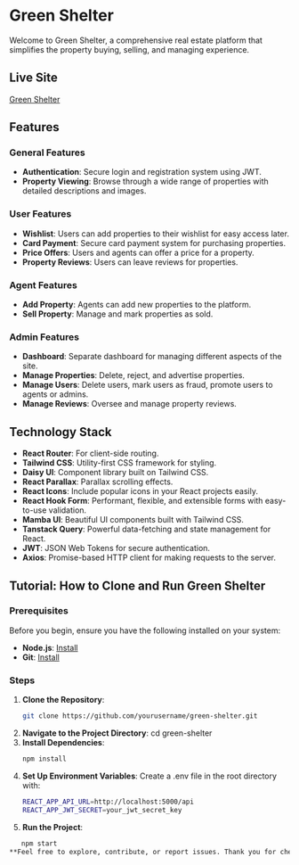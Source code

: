 # Green Shelter

Welcome to Green Shelter, a comprehensive real estate platform that simplifies the property buying, selling, and managing experience.

## Live Site
[Green Shelter](https://greeen-shelter.web.app)

## Features

### General Features
- **Authentication**: Secure login and registration system using JWT.
- **Property Viewing**: Browse through a wide range of properties with detailed descriptions and images.

### User Features
- **Wishlist**: Users can add properties to their wishlist for easy access later.
- **Card Payment**: Secure card payment system for purchasing properties.
- **Price Offers**: Users and agents can offer a price for a property.
- **Property Reviews**: Users can leave reviews for properties.

### Agent Features
- **Add Property**: Agents can add new properties to the platform.
- **Sell Property**: Manage and mark properties as sold.

### Admin Features
- **Dashboard**: Separate dashboard for managing different aspects of the site.
- **Manage Properties**: Delete, reject, and advertise properties.
- **Manage Users**: Delete users, mark users as fraud, promote users to agents or admins.
- **Manage Reviews**: Oversee and manage property reviews.

## Technology Stack
- **React Router**: For client-side routing.
- **Tailwind CSS**: Utility-first CSS framework for styling.
- **Daisy UI**: Component library built on Tailwind CSS.
- **React Parallax**: Parallax scrolling effects.
- **React Icons**: Include popular icons in your React projects easily.
- **React Hook Form**: Performant, flexible, and extensible forms with easy-to-use validation.
- **Mamba UI**: Beautiful UI components built with Tailwind CSS.
- **Tanstack Query**: Powerful data-fetching and state management for React.
- **JWT**: JSON Web Tokens for secure authentication.
- **Axios**: Promise-based HTTP client for making requests to the server.

## Tutorial: How to Clone and Run Green Shelter

### Prerequisites
Before you begin, ensure you have the following installed on your system:
- **Node.js**: [Install](https://nodejs.org/)
- **Git**: [Install](https://git-scm.com/)

### Steps

1. **Clone the Repository**:
   ```bash
   git clone https://github.com/yourusername/green-shelter.git
2. **Navigate to the Project Directory**:
   cd green-shelter
3. **Install Dependencies**:
    ```bash
   npm install
5. **Set Up Environment Variables**:
   Create a .env file in the root directory with:
    ```bash
    REACT_APP_API_URL=http://localhost:5000/api
    REACT_APP_JWT_SECRET=your_jwt_secret_key
7. **Run the Project**:
 ```bash
    npm start
**Feel free to explore, contribute, or report issues. Thank you for checking out Green Shelter!**


